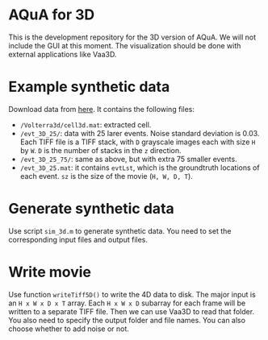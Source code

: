 # AQuA for 3D
This is the development repository for the 3D version of AQuA. We will not include the GUI at this moment. The visualization should be done with external applications like Vaa3D.

# Example synthetic data
Download data from 
[here](https://1drv.ms/f/s!AmZJxr5-ArTyipImn4F_VQDGg0lpVQ). It contains the following files:

* `/Volterra3d/cell3d.mat`: extracted cell.
* `/evt_3D_25/`: data with 25 larer events. Noise standard deviation is 0.03. Each TIFF file is a TIFF stack, with `D` grayscale images each with size `H` by `W`. `D` is the number of stacks in the `z` direction.
* `/evt_3D_25_75/`: same as above, but with extra 75 smaller events.
* `/evt_3D_25.mat`: it contains `evtLst`, which is the groundtruth locations of each event. `sz` is the size of the movie (`H, W, D, T`).

# Generate synthetic data
Use script `sim_3d.m` to generate synthetic data. You need to set the corresponding input files and output files.

# Write movie
Use function `writeTiff5D()` to write the 4D data to disk. The major input is an `H x W x D x T` array. Each `H x W x D` subarray for each frame will be written to a separate TIFF file. Then we can use Vaa3D to read that folder. You also need to specify the output folder and file names. You can also choose whether to add noise or not.



